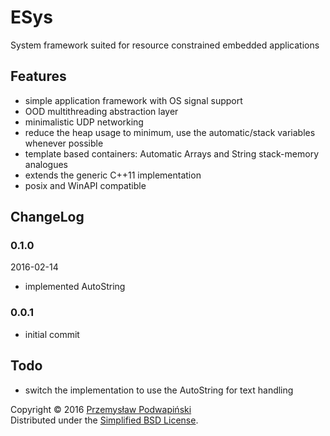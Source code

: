 # ESys
System framework suited for resource constrained embedded applications

## Features
- simple application framework with OS signal support
- OOD multithreading abstraction layer
- minimalistic UDP networking
- reduce the heap usage to minimum, use the automatic/stack variables whenever possible
- template based containers: Automatic Arrays and String stack-memory analogues
- extends the generic C++11 implementation
- posix and WinAPI compatible

## ChangeLog

### 0.1.0
2016-02-14
- implemented AutoString

### 0.0.1
- initial commit

## Todo
- switch the implementation to use the AutoString for text handling

Copyright &copy; 2016 [Przemysław Podwapiński][98]<br/>
Distributed under the [Simplified BSD License][99].

[98]:mailto:p.podwapinski@gmail.com
[99]:https://www.freebsd.org/copyright/freebsd-license.html
